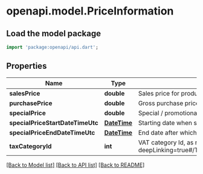 # openapi.model.PriceInformation

## Load the model package
```dart
import 'package:openapi/api.dart';
```

## Properties
Name | Type | Description | Notes
------------ | ------------- | ------------- | -------------
**salesPrice** | **double** | Sales price for product | [optional] 
**purchasePrice** | **double** | Gross purchase price for product | [optional] 
**specialPrice** | **double** | Special / promotional price | [optional] 
**specialPriceStartDateTimeUtc** | [**DateTime**](DateTime.md) | Starting date when special price is applicable | [optional] 
**specialPriceEndDateTimeUtc** | [**DateTime**](DateTime.md) | End date after which special price is no longer applicable | [optional] 
**taxCategoryId** | **int** | VAT category Id, as retrievable from <a href=\"?deepLinking=true#/TaxCategories/Get\">/api/TaxCategories</a> | [optional] 

[[Back to Model list]](../README.md#documentation-for-models) [[Back to API list]](../README.md#documentation-for-api-endpoints) [[Back to README]](../README.md)


